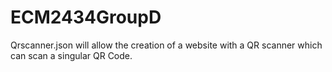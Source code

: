 # ECM2434GroupD
Qrscanner.json will allow the creation of a website with a QR scanner which can scan a singular QR Code.
